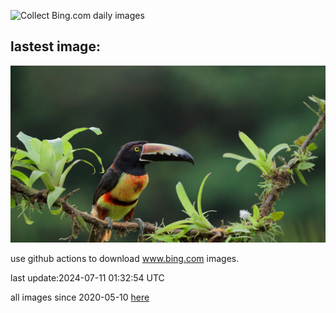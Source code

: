 ![Collect Bing.com daily images](https://github.com/counter2015/bing-daily-images/workflows/Collect%20Bing.com%20daily%20images/badge.svg)
## lastest image:
![](images/CollaredAracari.jpg)

use github actions to download www.bing.com images.

last update:2024-07-11 01:32:54 UTC

all images since 2020-05-10 [here](https://github.com/counter2015/bing-daily-images/tree/master/images) 
